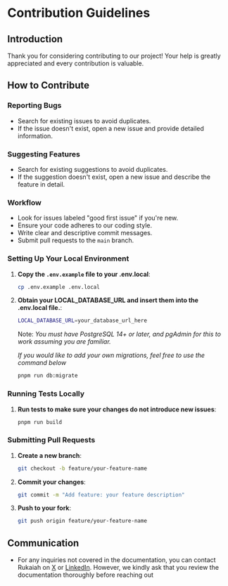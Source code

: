 # Contribution Guidelines

## Introduction

Thank you for considering contributing to our project! Your help is greatly appreciated and every contribution is valuable.

## How to Contribute

### Reporting Bugs

- Search for existing issues to avoid duplicates.
- If the issue doesn't exist, open a new issue and provide detailed information.

### Suggesting Features

- Search for existing suggestions to avoid duplicates.
- If the suggestion doesn't exist, open a new issue and describe the feature in detail.

### Workflow

- Look for issues labeled "good first issue" if you're new.
- Ensure your code adheres to our coding style.
- Write clear and descriptive commit messages.
- Submit pull requests to the `main` branch.

### Setting Up Your Local Environment

1. **Copy the `.env.example` file to your .env.local**:

   ```bash
   cp .env.example .env.local
   ```

2. **Obtain your LOCAL_DATABASE_URL and insert them into the .env.local file.**:

   ```bash
   LOCAL_DATABASE_URL=your_database_url_here
   ```

   Note: _You must have PostgreSQL 14+ or later, and pgAdmin for this to work assuming you are familiar._

   _If you would like to add your own migrations, feel free to use the command below_

   ```bash
   pnpm run db:migrate
   ```

### Running Tests Locally

1. **Run tests to make sure your changes do not introduce new issues**:

   ```bash
   pnpm run build
   ```

### Submitting Pull Requests

1. **Create a new branch**:
   ```bash
   git checkout -b feature/your-feature-name
   ```
2. **Commit your changes**:
   ```bash
   git commit -m "Add feature: your feature description"
   ```
3. **Push to your fork**:
   ```bash
   git push origin feature/your-feature-name
   ```

## Communication

- For any inquiries not covered in the documentation, you can contact Rukaiah on [X](https://x.com/rukaiah_) or [LinkedIn](https://www.linkedin.com/in/rukaiah-edhah/). However, we kindly ask that you review the documentation thoroughly before reaching out
